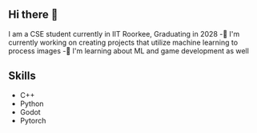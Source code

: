 ## Hi there 👋
I am a CSE student currently in IIT Roorkee, Graduating in 2028
-🔭 I'm currently working on creating projects that utilize machine learning to process images
-🌱 I'm learning about ML and game development as well 

## Skills
- C++
- Python
- Godot
- Pytorch 
<!--
**ManjotSingh08x/ManjotSingh08x** is a ✨ _special_ ✨ repository because its `README.md` (this file) appears on your GitHub profile.

Here are some ideas to get you started:

- 🔭 I’m currently working on ...
- 🌱 I’m currently learning ...
- 👯 I’m looking to collaborate on ...
- 🤔 I’m looking for help with ...
- 💬 Ask me about ...
- 📫 How to reach me: ...
- 😄 Pronouns: ...
- ⚡ Fun fact: ...
-->
